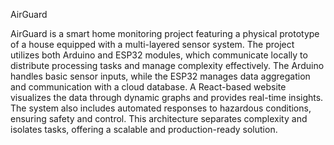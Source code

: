 AirGuard 

AirGuard is a smart home monitoring project featuring a physical prototype of a house equipped with a multi-layered sensor system. The project utilizes both Arduino and ESP32 modules, which communicate locally to distribute processing tasks and manage complexity effectively. The Arduino handles basic sensor inputs, while the ESP32 manages data aggregation and communication with a cloud database. A React-based website visualizes the data through dynamic graphs and provides real-time insights. The system also includes automated responses to hazardous conditions, ensuring safety and control. This architecture separates complexity and isolates tasks, offering a scalable and production-ready solution.
